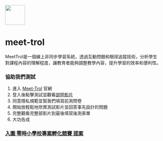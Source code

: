 <img style="width:64px" src="https://user-images.githubusercontent.com/13403218/231497858-8fc3c51e-b4a0-492d-9853-0f804e852e66.png" />

# meet-trol
MeetTrol是一個線上非同步學習系統，透過互動問題和眼球追蹤技術，分析學生對課程內容的理解程度，讓教育者能夠調整教學內容，提升學習的效率和便利性。

### 協助我們測試
1. 進入 [Meet-Trol](https://meet-trol.vercel.app/) 官網
2. 登入後點擊測試並觀看[說明影片](https://youtu.be/4kZsvnQQLv4)
3. 同意隱私規範並幫我們填寫前測問卷
4. 開始放輕鬆地欣賞測試影片並回答事先設計的問題
5. 完整觀看完整部影片到最後填寫後測表單
6. 大功告成

### [入圍 零時小學校專案孵化競賽 提案](https://sch001.g0v.tw/dash/prj/PGe6tYD4kaU2nFu95PRChjfZ2aLO7F)

